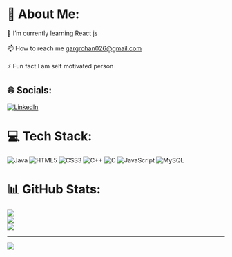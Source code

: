 
# 💫 About Me:
🌱 I’m currently learning React js<br><br>📫 How to reach me gargrohan026@gmail.com<br><br>⚡ Fun fact I am self motivated person


## 🌐 Socials:
[![LinkedIn](https://img.shields.io/badge/LinkedIn-%230077B5.svg?logo=linkedin&logoColor=white)](https://linkedin.com/in/rohan-garg-48a873271) 

# 💻 Tech Stack:
![Java](https://img.shields.io/badge/java-%23ED8B00.svg?style=for-the-badge&logo=java&logoColor=white) ![HTML5](https://img.shields.io/badge/html5-%23E34F26.svg?style=for-the-badge&logo=html5&logoColor=white) ![CSS3](https://img.shields.io/badge/css3-%231572B6.svg?style=for-the-badge&logo=css3&logoColor=white) ![C++](https://img.shields.io/badge/c++-%2300599C.svg?style=for-the-badge&logo=c%2B%2B&logoColor=white) ![C](https://img.shields.io/badge/c-%2300599C.svg?style=for-the-badge&logo=c&logoColor=white) ![JavaScript](https://img.shields.io/badge/javascript-%23323330.svg?style=for-the-badge&logo=javascript&logoColor=%23F7DF1E) ![MySQL](https://img.shields.io/badge/mysql-%2300f.svg?style=for-the-badge&logo=mysql&logoColor=white)
# 📊 GitHub Stats:
![](https://github-readme-stats.vercel.app/api?username=RohanGarg786&theme=dark&hide_border=false&include_all_commits=false&count_private=false)<br/>
![](https://github-readme-streak-stats.herokuapp.com/?user=RohanGarg786&theme=dark&hide_border=false)<br/>
![](https://github-readme-stats.vercel.app/api/top-langs/?username=RohanGarg786&theme=dark&hide_border=false&include_all_commits=false&count_private=false&layout=compact)

---
[![](https://visitcount.itsvg.in/api?id=RohanGarg786&icon=0&color=0)](https://visitcount.itsvg.in)

<!-- Proudly created with GPRM ( https://gprm.itsvg.in ) -->
